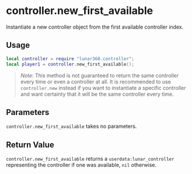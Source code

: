 # controller.new_first_available

Instantiate a new controller object from the first available controller index.

## Usage

```lua
local controller = require "lunar360.controller";
local player1 = controller.new_first_available();
```

> *Note*: This method is not guaranteed to return the same controller every time or even a controller at all. It is recommended to use `controller.new` instead if you want to instantiate a specific controller and want certainty that it will be the same controller every time.

## Parameters

`controller.new_first_available` takes no parameters.

## Return Value

`controller.new_first_available` returns a `userdata:lunar_controller` representing the controller if one was available, `nil` otherwise.